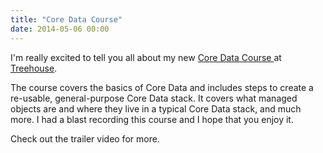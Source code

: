 ```yaml
---
title: "Core Data Course"
date: 2014-05-06 00:00
---
```


<import><p>I'm really excited to tell you all about my new <a href="http://teamtreehouse.com/library/build-a-diary-app-using-core-data">Core Data Course </a> at <a href="http://teamtreehouse.com">Treehouse</a>. </p>

<p>The course covers the basics of Core Data and includes steps to create a re-usable, general-purpose Core Data stack. It covers what managed objects are and where they live in a typical Core Data stack, and much more. I had a blast recording this course and I hope that you enjoy it. </p>

<p>Check out the trailer video for more. </p></import>

<!-- more -->

